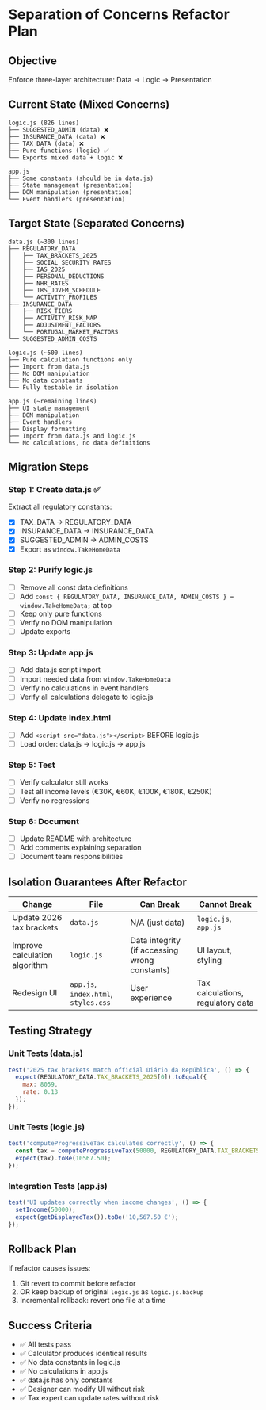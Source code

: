 # Separation of Concerns Refactor Plan

## Objective
Enforce three-layer architecture: Data → Logic → Presentation

## Current State (Mixed Concerns)
```
logic.js (826 lines)
├── SUGGESTED_ADMIN (data) ❌
├── INSURANCE_DATA (data) ❌
├── TAX_DATA (data) ❌
├── Pure functions (logic) ✅
└── Exports mixed data + logic ❌

app.js
├── Some constants (should be in data.js)
├── State management (presentation)
├── DOM manipulation (presentation)
└── Event handlers (presentation)
```

## Target State (Separated Concerns)
```
data.js (~300 lines)
├── REGULATORY_DATA
│   ├── TAX_BRACKETS_2025
│   ├── SOCIAL_SECURITY_RATES
│   ├── IAS_2025
│   ├── PERSONAL_DEDUCTIONS
│   ├── NHR_RATES
│   ├── IRS_JOVEM_SCHEDULE
│   └── ACTIVITY_PROFILES
├── INSURANCE_DATA
│   ├── RISK_TIERS
│   ├── ACTIVITY_RISK_MAP
│   ├── ADJUSTMENT_FACTORS
│   └── PORTUGAL_MARKET_FACTORS
└── SUGGESTED_ADMIN_COSTS

logic.js (~500 lines)
├── Pure calculation functions only
├── Import from data.js
├── No DOM manipulation
├── No data constants
└── Fully testable in isolation

app.js (~remaining lines)
├── UI state management
├── DOM manipulation
├── Event handlers
├── Display formatting
├── Import from data.js and logic.js
└── No calculations, no data definitions
```

## Migration Steps

### Step 1: Create data.js ✅
Extract all regulatory constants:
- [x] TAX_DATA → REGULATORY_DATA
- [x] INSURANCE_DATA → INSURANCE_DATA
- [x] SUGGESTED_ADMIN → ADMIN_COSTS
- [x] Export as `window.TakeHomeData`

### Step 2: Purify logic.js
- [ ] Remove all const data definitions
- [ ] Add `const { REGULATORY_DATA, INSURANCE_DATA, ADMIN_COSTS } = window.TakeHomeData;` at top
- [ ] Keep only pure functions
- [ ] Verify no DOM manipulation
- [ ] Update exports

### Step 3: Update app.js
- [ ] Add data.js script import
- [ ] Import needed data from `window.TakeHomeData`
- [ ] Verify no calculations in event handlers
- [ ] Verify all calculations delegate to logic.js

### Step 4: Update index.html
- [ ] Add `<script src="data.js"></script>` BEFORE logic.js
- [ ] Load order: data.js → logic.js → app.js

### Step 5: Test
- [ ] Verify calculator still works
- [ ] Test all income levels (€30K, €60K, €100K, €180K, €250K)
- [ ] Verify no regressions

### Step 6: Document
- [ ] Update README with architecture
- [ ] Add comments explaining separation
- [ ] Document team responsibilities

## Isolation Guarantees After Refactor

| Change | File | Can Break | Cannot Break |
|--------|------|-----------|--------------|
| Update 2026 tax brackets | `data.js` | N/A (just data) | `logic.js`, `app.js` |
| Improve calculation algorithm | `logic.js` | Data integrity (if accessing wrong constants) | UI layout, styling |
| Redesign UI | `app.js`, `index.html`, `styles.css` | User experience | Tax calculations, regulatory data |

## Testing Strategy

### Unit Tests (data.js)
```javascript
test('2025 tax brackets match official Diário da República', () => {
  expect(REGULATORY_DATA.TAX_BRACKETS_2025[0]).toEqual({
    max: 8059,
    rate: 0.13
  });
});
```

### Unit Tests (logic.js)
```javascript
test('computeProgressiveTax calculates correctly', () => {
  const tax = computeProgressiveTax(50000, REGULATORY_DATA.TAX_BRACKETS_2025);
  expect(tax).toBe(10567.50);
});
```

### Integration Tests (app.js)
```javascript
test('UI updates correctly when income changes', () => {
  setIncome(50000);
  expect(getDisplayedTax()).toBe('10,567.50 €');
});
```

## Rollback Plan
If refactor causes issues:
1. Git revert to commit before refactor
2. OR keep backup of original `logic.js` as `logic.js.backup`
3. Incremental rollback: revert one file at a time

## Success Criteria
- ✅ All tests pass
- ✅ Calculator produces identical results
- ✅ No data constants in logic.js
- ✅ No calculations in app.js
- ✅ data.js has only constants
- ✅ Designer can modify UI without risk
- ✅ Tax expert can update rates without risk
